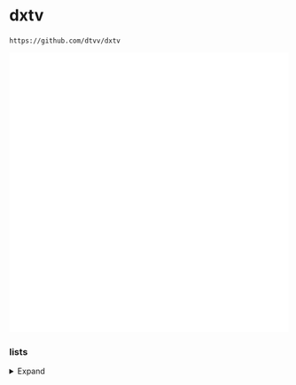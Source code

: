 # dxtv

`https://github.com/dtvv/dxtv`

![](empty.png)

### lists

<details>
<summary>Expand</summary>
<br>

<!-- prettier-ignore -->
<table>
	<thead>
		<tr><th align="left">IMG</th><th align="right">Name</th><th align="left">Link</th></tr>
	</thead>
	<tbody>
		<tr><td align="left">![](cctv1.png)</td><td align="right">CCTV-1综合</td><td align="left"><code>cctv1.png</code></td></tr>
		<tr><td align="left">![](cctv2.png)</td><td align="right">CCTV-2财经</td><td align="left"><code>cctv2.png</code></td></tr>
	</tbody>
</table>

</details>
